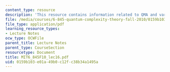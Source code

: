 ```yaml
---
content_type: resource
description: 'This resource contains information related to QMA and variants. '
file: /media/courses/6-845-quantum-complexity-theory-fall-2010/0159b103e01a49b0c12fc38b34a1495a_MIT6_845F10_lec16.pdf
file_type: application/pdf
learning_resource_types:
- Lecture Notes
ocw_type: OCWFile
parent_title: Lecture Notes
parent_type: CourseSection
resourcetype: Document
title: MIT6_845F10_lec16.pdf
uid: 0159b103-e01a-49b0-c12f-c38b34a1495a
---
```


